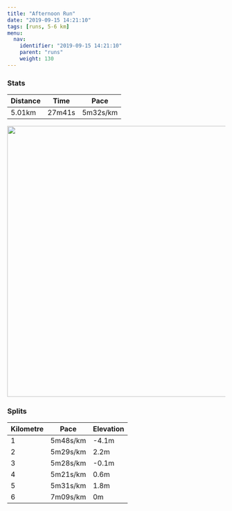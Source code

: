 ```yaml
---
title: "Afternoon Run"
date: "2019-09-15 14:21:10"
tags: [runs, 5-6 km]
menu:
  nav:
    identifier: "2019-09-15 14:21:10"
    parent: "runs"
    weight: 130
---
```


### Stats

| Distance | Time | Pace |
|----------|------|------|
|5.01km|27m41s|5m32s/km|

<img src='https://maps.googleapis.com/maps/api/staticmap?maptype=terrain&path=enc:cqjeInyyLPh@f@|@\bA`@z@V^hAfAh@\XVR@\Kn@B`@Df@Xd@f@NX^nAv@pBl@`AjClDHVB\NFFFX`AT`@p@zAj@~Ap@~Bl@zBz@tDd@pCj@vEl@lEl@hFdAhIDn@FXBr@ETODGAQ_CB@PtALvBBdAJbABn@A~AIlAJdECbAIlA@lAG|AB`AItBFfA@n@G~@_@vA?RMf@?b@DpBIpB?^Cd@@CB]HgCJq@Ba@@IDCLWHiAVcA@QGwAFcBKkBHuBKkCCe@@g@EyBD{CAs@HmCIwBOy@Cs@[}CEuASgAKgAc@cDQy@I{@EKGGYIGIo@_B[eAm@qAa@q@m@_BIg@]oECqBUmBg@oBs@yBa@gAwAiDe@u@q@y@e@UyAc@eBaAWW[u@IAKD_@\C?KCqAwCi@wAk@iAY{@e@eBm@gBSu@&key=AIzaSyBPVQ_iynBzLujdhfLzy8Z-5zczbktE55k&size=800x800&scale=2&markers=color:yellow|label:S|53.47106,-2.26728&markers=color:green|label:F|53.47121,-2.267489999999999' width='625' />

### Splits

| Kilometre | Pace | Elevation |
|------|------|-----------|
|1|5m48s/km|-4.1m|
|2|5m29s/km|2.2m|
|3|5m28s/km|-0.1m|
|4|5m21s/km|0.6m|
|5|5m31s/km|1.8m|
|6|7m09s/km|0m|
